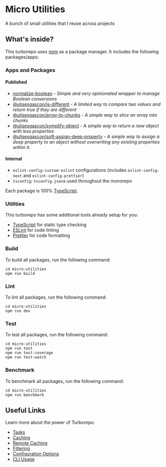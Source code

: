 # Micro Utilities

A bunch of small utilities that I reuse across projects

## What's inside?

This turborepo uses [npm](https://www.npmjs.com/) as a package manager. It includes the following packages/apps:

### Apps and Packages

#### Published

- [normalize-boolean](/packages/normalize-boolean/README.md) - _Simple and very opinionated wrapper to manage Boolean conversions_
- [@ulisesgascon/is-different](/packages/is-different/README.md) - _A limited way to compare two values and return true if they are different_
- [@ulisesgascon/array-to-chunks](/packages/array-to-chunks/README.md) - _A simple way to slice an array into chunks_
- [@ulisesgascon/symplify-object](/packages/symplify-object/README.md) - _A simple way to return a new object with less properties_
- [@ulisesgascon/soft-assign-deep-property](/packages/soft-assign-deep-property/README.md) - _A simple way to assign a deep property to an object without overwriting any existing properties within it._

#### Internal
- `eslint-config-custom`: `eslint` configurations (includes `eslint-config-next` and `eslint-config-prettier`)
- `tsconfig`: `tsconfig.json`s used throughout the monorepo

Each package is 100% [TypeScript](https://www.typescriptlang.org/).

### Utilities

This turborepo has some additional tools already setup for you:

- [TypeScript](https://www.typescriptlang.org/) for static type checking
- [ESLint](https://eslint.org/) for code linting
- [Prettier](https://prettier.io) for code formatting

### Build

To build all packages, run the following command:

```
cd micro-utilities
npm run build
```

### Lint

To lint all packages, run the following command:

```
cd micro-utilities
npm run dev
```

### Test

To test all packages, run the following command:

```
cd micro-utilities
npm run test
npm run test:coverage
npm run test:watch
```

### Benchmark

To benchmark all packages, run the following command:

```
cd micro-utilities
npm run benchmark
```



## Useful Links

Learn more about the power of Turborepo:

- [Tasks](https://turbo.build/repo/docs/core-concepts/monorepos/running-tasks)
- [Caching](https://turbo.build/repo/docs/core-concepts/caching)
- [Remote Caching](https://turbo.build/repo/docs/core-concepts/remote-caching)
- [Filtering](https://turbo.build/repo/docs/core-concepts/monorepos/filtering)
- [Configuration Options](https://turbo.build/repo/docs/reference/configuration)
- [CLI Usage](https://turbo.build/repo/docs/reference/command-line-reference)
